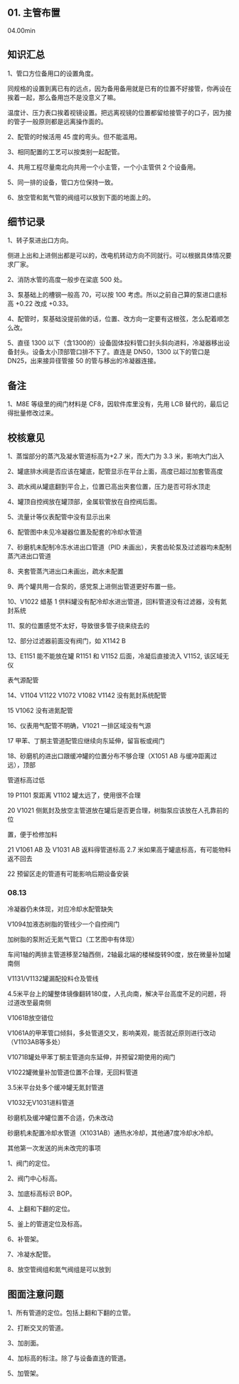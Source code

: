 ## 01. 主管布置

04.00min

## 知识汇总

1、管口方位备用口的设置角度。

同规格的设置到离已有的远点，因为备用备用就是已有的位置不好接管，你再设在挨着一起，那么备用岂不是没意义了嘛。

温度计、压力表口挨着视镜设置。把远离视镜的位置都留给接管子的口子，因为接的管子一般原则都是远离操作面的。

2、配管的时候活用 45 度的弯头。但不能滥用。

3、相同配置的工艺可以按类别一起配管。

4、共用工程尽量南北向共用一个小主管，一个小主管供 2 个设备用。

5、同一排的设备，管口方位保持一致。

6、放空管和氮气管的阀组可以放到下面的地面上的。

## 细节记录

1、转子泵进出口方向。

侧进上出和上进侧出都是可以的，改电机转动方向不同就行。可以根据具体情况要求厂家。

2、消防水管的高度一般步在梁底 500 处。

3、泵基础上的槽钢一般高 70，可以按 100 考虑。所以之前自己算的泵进口底标高 +0.22 改成 +0.33。

4、配管时，泵基础没提前做的话，位置、改方向一定要有这根弦，怎么配着顺怎么改。

5、直径 1300 以下（含1300的）设备固体投料管口封头斜向进料，冷凝器移出设备封头。设备太小顶部管口排不下了。直连是 DN50，1300 以下的管口是 DN25，出来接异径管接 50 的管与移出的冷凝器连接。

## 备注

1、M8E 等级里的阀门材料是 CF8，因软件库里没有，先用 LCB 替代的，最后记得批量修改过来。

## 校核意见

1、蒸馏部分的蒸汽及凝水管道标高为+2.7 米，而大门为 3.3 米，影响大门出入 

2、罐底排水阀是否应该在罐底，配管显示在平台上面，高度已超过加套管高度 

3、疏水阀从罐底翻到平合上，位置已高出夹套位置，压力是否可将水顶走 

4、罐顶自控阀放在罐顶部，金属软管放在自控阀后面。

5、流量计等仪表配管中没有显示出来

6、配管图中未见冷凝器位置及配套的冷却水管道

7、砂磨机未配制冷冻水进出口管道（PID 未画出），夹套齿轮泵及过滤器均未配制蒸汽进出口管道

8、夹套管蒸汽进出口未画出，疏水未配置

9、两个罐共用一合泵的，感党泵上进侧出管道更好布置一些。

10、V1022 蜡基 1 供料罐没有配冷却水进出管道，回料管道没有过滤器，没有氮封系统

11、泵的位置感觉不太好，导致很多管子绕来绕去的 

12、部分过滤器前面没有阀门，如 X1142 B

13、E1151 能不能放在罐 R1151 和 V1152 后面，冷凝后直接流入 V1152, 该区域无仪

表气源配管

14、V1104 V1122 V1072 V1082 V1142 没有氮封系统配管

15 V1062 没有进氮配管

16、仪表用气配管不明确，V1021 一排区域没有气源

17 甲苯、丁酮主管道配管应继续向东延伸，留盲板或阀门

18、砂磨机的进出口跟缓冲罐的位置分布不够合理（X1051 AB 与缓冲距离过远），顶部

管道标高过低

19 P1101 泵距离 V1102 罐太远了，使用很不合理 

20 V1021 侧氮封及放空主管道放在罐后是否更合理，树脂泵应该放在人孔靠前的位

置，便于检修加料 

21 V1061 AB 及 V1031 AB 返料得管道标高 2.7 米如果高于罐底标高，有可能物料返不回去

22 预留区走的管道有可能影响后期设备安装

### 08.13

冷凝器仍未体现，对应冷却水配管缺失

V1094加液态树脂的管线少一个自控阀门

加树脂的泵附近无氮气管口（工艺图中有体现）

车间1轴的两排主管道移至2轴西侧，2轴最北端的楼梯旋转90度，放在微量补加罐南侧

V1131/V1132罐漏配投料仓及管线

4.5米平台上的罐整体镜像翻转180度，人孔向南，解决平台高度不足的问题，将过道改至最南侧

V1061B放空错位

V1061A的甲苯管口倾斜，多处管道交叉，影响美观，能否就近原则进行改动（V1103AB等多处）

V1071B罐处甲苯丁酮主管道向东延伸，并预留2期使用的阀门

V1022罐微量补加管道位置不合理，无回料管道

3.5米平台处多个缓冲罐无氮封管道

V1032无V1031进料管道

砂磨机及缓冲罐位置不合适，仍未改动

砂磨机未配置冷却水管道（X1031AB）通热水冷却，其他通7度冷却水冷却。

其他第一次发送的尚未改完的事项



1、阀门的定位。

2、阀门中心标高。

3、加底标高标识 BOP。

4、上翻和下翻的定位。

5、釜上的管道定位及标高。

6、补管架。

7、冷凝水配管。

8、放空管阀组和氮气阀组是可以放到

## 图面注意问题

1、所有管道的定位。包括上翻和下翻的立管。

2、打断交叉的管道。

3、加剖面。

4、加标高的标注。除了与设备直连的管道。

5、加管架。

